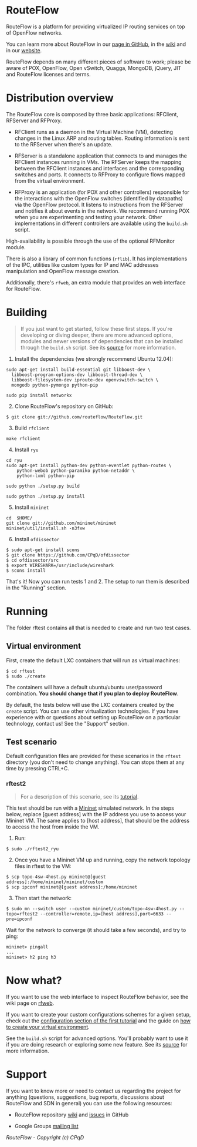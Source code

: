# RouteFlow
RouteFlow is a platform for providing virtualized IP routing services on top of 
OpenFlow networks.

You can learn more about RouteFlow in our
[page in GitHub](http://routeflow.github.io/RouteFlow/), in the
[wiki](https://github.com/routeflow/RouteFlow/wiki) and in our 
[website](https://sites.google.com/site/routeflow/).

RouteFlow depends on many different pieces of software to work; please be aware 
of POX, OpenFlow, Open vSwitch, Quagga, MongoDB, jQuery, JIT and RouteFlow 
licenses and terms.

# Distribution overview
The RouteFlow core is composed by three basic applications: RFClient, RFServer 
and RFProxy.

* RFClient runs as a daemon in the Virtual Machine (VM), detecting changes in 
the Linux ARP and routing tables. Routing information is sent to the RFServer 
when there's an update.

* RFServer is a standalone application that connects to and manages the 
RFClient instances running in VMs. The RFServer keeps the mapping between the 
RFClient instances and interfaces and the corresponding switches and ports. It 
connects to RFProxy to configure flows mapped from the virtual environment.

* RFProxy is an application (for POX and other controllers) responsible for the 
interactions with the OpenFlow switches (identified by datapaths) via the 
OpenFlow protocol. It listens to instructions from the RFServer and notifies it 
about events in the network. We recommend running POX when you are 
experimenting and testing your network. Other implementations in different 
controllers are available using the `build.sh` script.

High-availability is possible through the use of the optional RFMonitor module.

There is also a library of common functions (`rflib`). It has implementations 
of the IPC, utilities like custom types for IP and MAC addresses manipulation 
and OpenFlow message creation.

Additionally, there's `rfweb`, an extra module that provides an web interface 
for RouteFlow.


# Building

> If you just want to get started, follow these first steps. If you're 
> developing or diving deeper, there are more advanced options, modules and 
> newer versions of dependencies that can be installed through the `build.sh` 
> script. See its 
> [source](https://github.com/routeflow/RouteFlow/blob/master/build.sh) for 
> more information.

1. Install the dependencies (we strongly recommend Ubuntu 12.04):
```
sudo apt-get install build-essential git libboost-dev \
  libboost-program-options-dev libboost-thread-dev \
  libboost-filesystem-dev iproute-dev openvswitch-switch \
  mongodb python-pymongo python-pip
```
```
sudo pip install networkx
```

2. Clone RouteFlow's repository on GitHub:
```
$ git clone git://github.com/routeflow/RouteFlow.git
```

3. Build `rfclient`
```
make rfclient
```

4. Install `ryu`
```
cd ryu
sudo apt-get install python-dev python-eventlet python-routes \
    python-webob python-paramiko python-netaddr \
    python-lxml python-pip

sudo python ./setup.py build

sudo python ./setup.py install 
```

5. Install `mininet`
```
cd  $HOME/
git clone git://github.com/mininet/mininet
mininet/util/install.sh -n3fxw
```

6. Install `ofdissector`
```
$ sudo apt-get install scons
$ git clone https://github.com/CPqD/ofdissector
$ cd ofdissector/src
$ export WIRESHARK=/usr/include/wireshark
$ scons install
```


That's it! Now you can run tests 1 and 2. The setup to run them is described in 
the "Running" section.


# Running
The folder rftest contains all that is needed to create and run two test cases.

## Virtual environment
First, create the default LXC containers that will run as virtual machines:
```
$ cd rftest
$ sudo ./create
```
The containers will have a default ubuntu/ubuntu user/password combination. 
**You should change that if you plan to deploy RouteFlow**.

By default, the tests below will use the LXC containers created  by the 
`create` script. You can use other virtualization technologies. If you have 
experience with or questions about setting up RouteFlow on a particular 
technology, contact us! See the "Support" section.


## Test scenario

Default configuration files are provided for these scenarios in the `rftest` 
directory (you don't need to change anything).
You can stops them at any time by pressing CTRL+C.

### rftest2

> For a description of this scenario, see its 
> [tutorial](https://github.com/routeflow/RouteFlow/wiki/Tutorial-2:-rftest2).

This test should be run with a [Mininet](http://mininet.org/) simulated 
network.
In the steps below, replace [guest address] with the IP address you use to 
access your Mininet VM.
The same applies to [host address], that should be the address to access the 
host from inside the VM.

1. Run:
```
$ sudo ./rftest2_ryu
```

2. Once you have a Mininet VM up and running, copy the network topology files 
in rftest to the VM:
```
$ scp topo-4sw-4host.py mininet@[guest address]:/home/mininet/mininet/custom
$ scp ipconf mininet@[guest address]:/home/mininet
```

3. Then start the network:
```
$ sudo mn --switch user --custom mininet/custom/topo-4sw-4host.py --topo=rftest2 --controller=remote,ip=[host address],port=6633 --pre=ipconf
```

Wait for the network to converge (it should take a few seconds), and try to 
ping:
```
mininet> pingall
...
mininet> h2 ping h3
```


# Now what?
If you want to use the web interface to inspect RouteFlow behavior, see the 
wiki page on 
[rfweb](https://github.com/routeflow/RouteFlow/wiki/The-web-interface).

If you want to create your custom configurations schemes for a given setup, 
check out the 
[configuration section of the first tutorial](https://github.com/routeflow/RouteFlow/wiki/Tutorial-1:-rftest1#configuration-file) 
and the guide on 
[how to create your virtual environment](https://github.com/routeflow/RouteFlow/wiki/Virtual-environment-creation).

See the `build.sh` script for advanced options. You'll probably want to use it 
if you are doing research or exploring some new feature. See its 
[source](https://github.com/routeflow/RouteFlow/blob/master/build.sh) for more 
information.


# Support
If you want to know more or need to contact us regarding the project for 
anything (questions, suggestions, bug reports, discussions about RouteFlow and 
SDN in general) you can use the following resources:
* RouteFlow repository [wiki](https://github.com/routeflow/RouteFlow/wiki) and 
[issues](https://github.com/routeflow/RouteFlow/issues) in GitHub

* Google Groups 
[mailing list](http://groups.google.com/group/routeflow-discuss?hl=en_US)


_RouteFlow - Copyright (c) CPqD_
